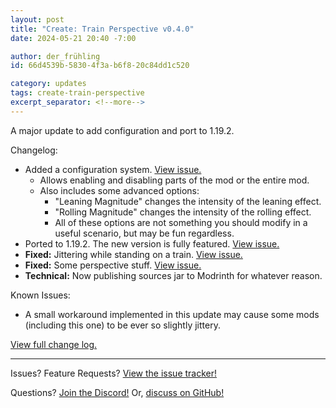```yaml
---
layout: post
title: "Create: Train Perspective v0.4.0"
date: 2024-05-21 20:40 -7:00

author: der_frühling
id: 66d4539b-5830-4f3a-b6f8-20c84dd1c520

category: updates
tags: create-train-perspective
excerpt_separator: <!--more-->
---
```


A major update to add configuration and port to 1.19.2.
<!--more-->

Changelog:
- Added a configuration system.  [View issue.](https://github.com/der-fruhling-entertainment/create-train-perspective/issues/36)
    - Allows enabling and disabling parts of the mod or the entire mod.
    - Also includes some advanced options:
        - "Leaning Magnitude" changes the intensity of the leaning effect.
        - "Rolling Magnitude" changes the intensity of the rolling effect.
        - All of these options are not something you should modify in a useful scenario, but may be fun regardless.
- Ported to 1.19.2. The new version is fully featured. [View issue.](https://github.com/der-fruhling-entertainment/create-train-perspective/issues/48)
- **Fixed:** Jittering while standing on a train. [View issue.](https://github.com/der-fruhling-entertainment/create-train-perspective/issues/47)
- **Fixed:** Some perspective stuff. [View issue.](https://github.com/der-fruhling-entertainment/create-train-perspective/issues/53)
- **Technical:** Now publishing sources jar to Modrinth for whatever reason.

Known Issues:
- A small workaround implemented in this update may cause some mods (including this one) to be ever so slightly jittery.

[View full change log.](https://github.com/der-fruhling/create-train-perspective/compare/v0.3.1...v0.4.0)

---

Issues?
Feature Requests?
[View the issue tracker!](https://github.com/der-fruhling-entertainment/create-train-perspective/issues)

Questions?
[Join the Discord!](https://discord.gg/AyM66DhPKr)
Or,
[discuss on GitHub!](https://github.com/der-fruhling-entertainment/create-train-perspective/discussions)
